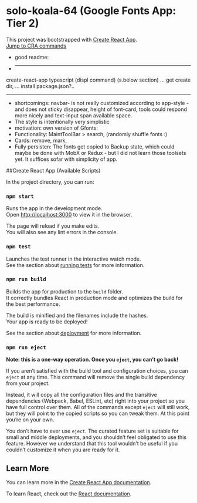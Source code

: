 # solo-koala-64 (Google Fonts App: Tier 2) 

This project was bootstrapped with [Create React App](https://github.com/facebook/create-react-app). <br />
[Jump to CRA commands](#create-react-app)






- good readme:
- ***
create-react-app typescript (displ command) (s.below section)
... get create dir, ... install package.json?..
***
- shortcomings: navbar- is not really customized according to app-style - and does not sticky disappear, height of font-card, tools could respond more nicely and text-input span available space.
- The style is intentionally very simplistic
- motivation: own version of Gfonts:
- Functionality: MaintToolBar > search, (randomly shuffle fonts :)
- Cards: remove, mark, 
- Fully persisten: The fonts get copied to Backup state, which could maybe be done with MobX or Redux - but I did not learn those toolsets yet. It suffices sofar with simplicity of app.




























##Create React App
(Available Scripts)

In the project directory, you can run:

### `npm start`

Runs the app in the development mode.<br />
Open [http://localhost:3000](http://localhost:3000) to view it in the browser.

The page will reload if you make edits.<br />
You will also see any lint errors in the console.

### `npm test`

Launches the test runner in the interactive watch mode.<br />
See the section about [running tests](https://facebook.github.io/create-react-app/docs/running-tests) for more information.

### `npm run build`

Builds the app for production to the `build` folder.<br />
It correctly bundles React in production mode and optimizes the build for the best performance.

The build is minified and the filenames include the hashes.<br />
Your app is ready to be deployed!

See the section about [deployment](https://facebook.github.io/create-react-app/docs/deployment) for more information.

### `npm run eject`

**Note: this is a one-way operation. Once you `eject`, you can’t go back!**

If you aren’t satisfied with the build tool and configuration choices, you can `eject` at any time. This command will remove the single build dependency from your project.

Instead, it will copy all the configuration files and the transitive dependencies (Webpack, Babel, ESLint, etc) right into your project so you have full control over them. All of the commands except `eject` will still work, but they will point to the copied scripts so you can tweak them. At this point you’re on your own.

You don’t have to ever use `eject`. The curated feature set is suitable for small and middle deployments, and you shouldn’t feel obligated to use this feature. However we understand that this tool wouldn’t be useful if you couldn’t customize it when you are ready for it.

## Learn More

You can learn more in the [Create React App documentation](https://facebook.github.io/create-react-app/docs/getting-started).

To learn React, check out the [React documentation](https://reactjs.org/).
